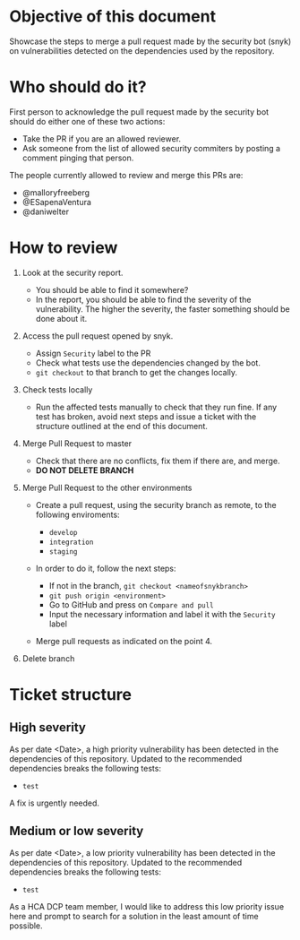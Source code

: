 # Objective of this document

Showcase the steps to merge a pull request made by the security bot (snyk) on vulnerabilities detected on the dependencies used by the repository.

# Who should do it?

First person to acknowledge the pull request made by the security bot should do either one of these two actions:

- Take the PR if you are an allowed reviewer.
- Ask someone from the list of allowed security commiters by posting a comment pinging that person.

The people currently allowed to review and merge this PRs are:

- @malloryfreeberg
- @ESapenaVentura
- @daniwelter

<!Anyone else?>

# How to review

1. Look at the security report.
   
   - You should be able to find it somewhere?
   - In the report, you should be able to find the severity of the vulnerability. The higher the severity, the faster something should be done about it.

1. Access the pull request opened by snyk.

   - Assign `Security` label to the PR
   - Check what tests use the dependencies changed by the bot.
   - `git checkout` to that branch to get the changes locally.

1. Check tests locally
   
   - Run the affected tests manually to check that they run fine. If any test has broken, avoid next steps and issue a ticket with the structure outlined at the end of this document.
   
1. Merge Pull Request to master
   
   - Check that there are no conflicts, fix them if there are, and merge.
   - **DO NOT DELETE BRANCH**
   
1. Merge Pull Request to the other environments
   
   - Create a pull request, using the security branch as remote, to the following enviroments:
     
     - `develop`
     - `integration`
     - `staging`
   
   - In order to do it, follow the next steps:
     - If not in the branch, `git checkout <nameofsnykbranch>`
     - `git push origin <environment>`
     - Go to GitHub and press on `Compare and pull`
     - Input the necessary information and label it with the `Security` label
   
   - Merge pull requests as indicated on the point 4.
   
1. Delete branch 
      
# Ticket structure

## High severity

<!-- Please follow the next pattern for the title of the ticket: 
[URGENT] High severity security issue - PR #<Number of PR>-->

As per date \<Date\>, a high priority vulnerability has been detected in the dependencies of this repository. Updated to the recommended dependencies breaks the following tests:

- `test`

A fix is urgently needed.

## Medium or low severity
<!-- Please follow the next pattern for the title of the ticket: 
low/medium severity security issue - PR #<Number of PR>-->

As per date \<Date\>, a low priority vulnerability has been detected in the dependencies of this repository. Updated to the recommended dependencies breaks the following tests:

- `test`

As a HCA DCP team member, I would like to address this low priority issue here and prompt to search for a solution in the least amount of time possible.